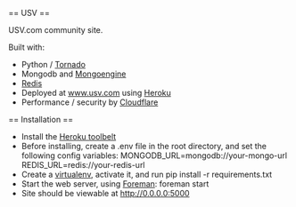 == USV ==

USV.com community site.

Built with:

 * Python / [Tornado](http://tornadoweb.org)
 * Mongodb and [Mongoengine](http://mongoengine.org)
 * [Redis](http://redis.io)
 * Deployed at www.usv.com using [Heroku](http://heroku.com)
 * Performance / security by [Cloudflare](http://cloudflare.com)
 
== Installation ==

 * Install the [Heroku toolbelt](https://toolbelt.heroku.com/)
 * Before installing, create a .env file in the root directory, and set the following config variables:
	MONGODB_URL=mongodb://your-mongo-url
   	REDIS_URL=redis://your-redis-url
 * Create a [virtualenv](https://github.com/pypa/virtualenv), activate it, and run 
 	pip install -r requirements.txt
 * Start the web server, using [Foreman](https://devcenter.heroku.com/articles/procfile#developing-locally-with-foreman):
 	foreman start
 * Site should be viewable at http://0.0.0.0:5000

